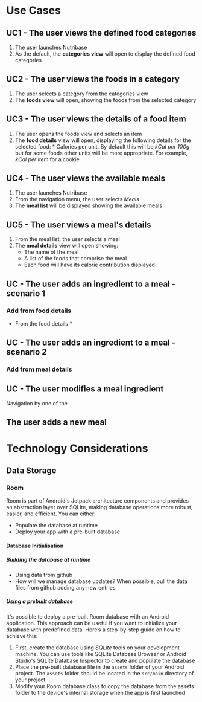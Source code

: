 # Use Cases
## UC1  - The user views the defined food categories
1. The user launches Nutribase
2. As the default, the **categories view** will open to display the defined food categories
## UC2  - The user views the foods in a category
1. The user selects a category from the categories view
2. The **foods view** will open, showing the foods from the selected category
## UC3 - The user views the details of a food item
1. The user opens the foods view and selects an item
2. The **food details** view will open, displaying the following details for the selected food:
       * Calories per unit. By default this will be *kCal per 100g* but for some foods other units will be more appropriate. For example, *kCal per item* for a cookie
## UC4 - The user views the available meals
1. The user launches Nutribase
2. From the navigation menu, the user selects *Meals*
3. The **meal list** will be displayed showing the available meals
## UC5 - The user views a meal's details
1. From the meal list, the user selects a meal
2. The **meal details** view will open showing:
   * The name of the meal
   * A list of the foods that comprise the meal
   * Each food will have its calorie contribution displayed
## UC - The user adds an ingredient to a meal - scenario 1
### Add from food details
* From the food details *
## UC - The user adds an ingredient to a meal - scenario 2
### Add from meal details
## UC - The user modifies a meal ingredient
Navigation by one of the 
## The user adds a new meal



# Technology Considerations
## Data Storage
### Room
Room is part of Android's Jetpack architecture components and provides an abstraction layer over SQLite, making database operations more robust, easier, and efficient. You can either:
* Populate the database at runtime
* Deploy your app with a pre-built database
#### Database Initialisation
##### Building the database at runtime
* Using data from github
* How will we manage database updates?
  When possible, pull the data files from github adding any new entries
##### Using a prebuilt database
It's possible to deploy a pre-built Room database with an Android application. This approach can be useful if you want to initialize your database with predefined data. Here’s a step-by-step guide on how to achieve this:

1. First, create the database using *SQLite* tools on your development machine. You can use tools like SQLite Database Browser or Android Studio's SQLite Database Inspector to create and populate the database
2. Place the pre-built database file in the `assets` folder of your Android project. The `assets` folder should be located in the `src/main` directory of your project
3. Modify your Room database class to copy the database from the assets folder to the device's internal storage when the app is first launched
